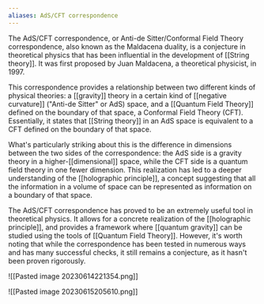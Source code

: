 ```yaml
---
aliases: AdS/CFT correspondence
---
```


The AdS/CFT correspondence, or Anti-de Sitter/Conformal Field Theory correspondence, also known as the Maldacena duality, is a conjecture in theoretical physics that has been influential in the development of [[String theory]]. It was first proposed by Juan Maldacena, a theoretical physicist, in 1997.

This correspondence provides a relationship between two different kinds of physical theories: a [[gravity]] theory in a certain kind of [[negative curvature]] ("Anti-de Sitter" or AdS) space, and a [[Quantum Field Theory]] defined on the boundary of that space, a Conformal Field Theory (CFT). Essentially, it states that [[String theory]] in an AdS space is equivalent to a CFT defined on the boundary of that space.

What's particularly striking about this is the difference in dimensions between the two sides of the correspondence: the AdS side is a gravity theory in a higher-[[dimensional]] space, while the CFT side is a quantum field theory in one fewer dimension. This realization has led to a deeper understanding of the [[holographic principle]], a concept suggesting that all the information in a volume of space can be represented as information on a boundary of that space.

The AdS/CFT correspondence has proved to be an extremely useful tool in theoretical physics. It allows for a concrete realization of the [[holographic principle]], and provides a framework where [[quantum gravity]] can be studied using the tools of [[Quantum Field Theory]]. However, it's worth noting that while the correspondence has been tested in numerous ways and has many successful checks, it still remains a conjecture, as it hasn't been proven rigorously.

![[Pasted image 20230614221354.png]]


![[Pasted image 20230615205610.png]]
